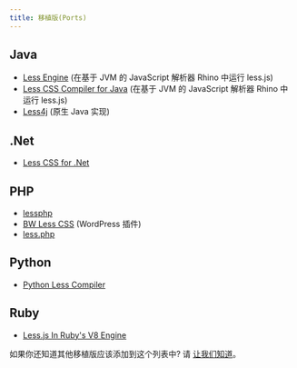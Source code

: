 ```yaml
---
title: 移植版(Ports)
---
```


## Java
* [Less Engine](https://github.com/Asual/lesscss-engine) (在基于 JVM 的 JavaScript 解析器 Rhino 中运行 less.js)
* [Less CSS Compiler for Java](https://github.com/marceloverdijk/lesscss-java) (在基于 JVM 的 JavaScript 解析器 Rhino 中运行 less.js)
* [Less4j](https://github.com/SomMeri/less4j) (原生 Java 实现)

## .Net
* [Less CSS for .Net](http://www.dotlesscss.org/)

## PHP
* [lessphp](http://leafo.net/lessphp/docs/)
* [BW Less CSS](http://wordpress.org/extend/plugins/bw-less-css/) (WordPress 插件)
* [less.php](http://lessphp.gpeasy.com/)

## Python
* [Python Less Compiler](https://github.com/lesscpy/lesscpy)

## Ruby
* [Less.js In Ruby's V8 Engine](https://github.com/cowboyd/less.rb)

如果你还知道其他移植版应该添加到这个列表中? 请 [让我们知道](https://github.com/less/less-docs/issues/new)。
